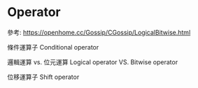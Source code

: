 # Operator
參考:
https://openhome.cc/Gossip/CGossip/LogicalBitwise.html

條件運算子
Conditional operator

邏輯運算 vs. 位元運算
Logical operator VS. Bitwise operator

位移運算子 Shift operator

